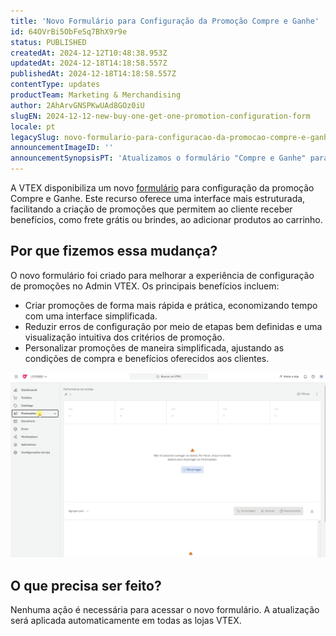 ```yaml
---
title: 'Novo Formulário para Configuração da Promoção Compre e Ganhe'
id: 64OVrBi5ObFeSq7BhX9r9e
status: PUBLISHED
createdAt: 2024-12-12T10:48:38.953Z
updatedAt: 2024-12-18T14:18:58.557Z
publishedAt: 2024-12-18T14:18:58.557Z
contentType: updates
productTeam: Marketing & Merchandising
author: 2AhArvGNSPKwUAd8GOz0iU
slugEN: 2024-12-12-new-buy-one-get-one-promotion-configuration-form
locale: pt
legacySlug: novo-formulario-para-configuracao-da-promocao-compre-e-ganhe
announcementImageID: ''
announcementSynopsisPT: 'Atualizamos o formulário "Compre e Ganhe" para facilitar a configuração de promoções com uma interface mais intuitiva.'
---
```


A VTEX disponibiliza um novo [formulário](/tutorial/compre-e-ganhe--tutorials_322) para configuração da promoção Compre e Ganhe. Este recurso oferece uma interface mais estruturada, facilitando a criação de promoções que permitem ao cliente receber benefícios, como frete grátis ou brindes, ao adicionar produtos ao carrinho.

## Por que fizemos essa mudança?
O novo formulário foi criado para melhorar a experiência de configuração de promoções no Admin VTEX. Os principais benefícios incluem:

- Criar promoções de forma mais rápida e prática, economizando tempo com uma interface simplificada.
- Reduzir erros de configuração por meio de etapas bem definidas e uma visualização intuitiva dos critérios de promoção.
- Personalizar promoções de maneira simplificada, ajustando as condições de compra e benefícios oferecidos aos clientes.

![Compre e Ganhe-PT](https://raw.githubusercontent.com/vtexdocs/help-center-content/refs/heads/main/docs/pt/announcements/2024-12-12-novo-formulario-para-configuracao-da-promocao-compre-e-ganhe_1.gif)

## O que precisa ser feito?
Nenhuma ação é necessária para acessar o novo formulário. A atualização será aplicada automaticamente em todas as lojas VTEX.


